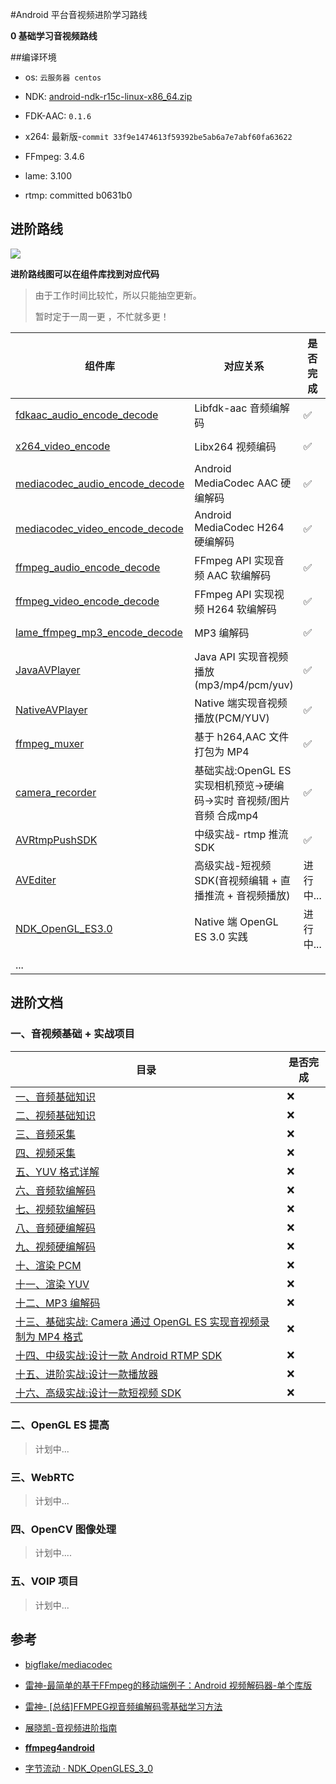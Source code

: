 #Android 平台音视频进阶学习路线

**0 基础学习音视频路线**


##编译环境


- os: `云服务器 centos`

- NDK: [android-ndk-r15c-linux-x86_64.zip](https://dl.google.com/android/repository/android-ndk-r15c-linux-x86_64.zip?hl=zh_cn)

- FDK-AAC: `0.1.6`

- x264: 最新版-`commit 33f9e1474613f59392be5ab6a7e7abf60fa63622`

- FFmpeg: 3.4.6

- lame: 3.100

- rtmp: committed b0631b0

  
  
  

## 进阶路线

![](https://devyk.oss-cn-qingdao.aliyuncs.com/blog/20200702235045.jpg)

**进阶路线图可以在组件库找到对应代码**

> 由于工作时间比较忙，所以只能抽空更新。
>
> 暂时定于一周一更 ，不忙就多更！



| 组件库                                                       | 对应关系                          | 是否完成 | 完成时间 |
| ------------------------------------------------------------ | --------------------------------- | -------- | -------- |
| [fdkaac_audio_encode_decode](https://github.com/yangkun19921001/AVSample/tree/master/fdkaac_audio_encode_decode/src/main/cpp) | Libfdk-aac 音频编解码             | ✅        | 2020-06-08 |
| [x264_video_encode](https://github.com/yangkun19921001/AVSample/tree/master/x264_video_encode)                                        | Libx264 视频编码                | ✅       | 2020-06-11 |
| [mediacodec_audio_encode_decode](https://github.com/yangkun19921001/AVSample/tree/master/mediacodec_audio_encode_decode) | Android MediaCodec AAC 硬编解码   | ✅       | 2020-06-14 |
| [mediacodec_video_encode_decode](https://github.com/yangkun19921001/AVSample/tree/master/mediacodec_video_encode_decode) | Android MediaCodec H264 硬编解码  | ✅       | 2020-06-16 |
| [ffmpeg_audio_encode_decode](https://github.com/yangkun19921001/AVSample/tree/master/ffmpeg_audio_encode_decode)                               | FFmpeg API 实现音频 AAC 软编解码  |  ✅         |   2020-06-21      |
| [ffmpeg_video_encode_decode](https://github.com/yangkun19921001/AVSample/tree/master/ffmpeg_video_encode_decode)                               | FFmpeg API 实现视频 H264 软编解码 |  ✅        |   2020-06-23      |
| [lame_ffmpeg_mp3_encode_decode](https://github.com/yangkun19921001/AVSample/tree/master/lame_ffmpeg_mp3_encode_decode)                                 | MP3 编解码                       | ✅          |    2020-06-25     |
| [JavaAVPlayer](https://github.com/yangkun19921001/AVSample/tree/master/javaavplayer) | Java API 实现音视频播放(mp3/mp4/pcm/yuv) |    ✅   |      2020-06-28     |
| [NativeAVPlayer](https://github.com/yangkun19921001/AVSample/tree/master/nativeavplayer) | Native 端实现音视频播放(PCM/YUV) | ✅  | 2020-07-02 |
| [ffmpeg_muxer](https://github.com/yangkun19921001/AVSample/tree/master/ffmpeg_muxer) | 基于 h264,AAC 文件打包为 MP4 | ✅ | 2020-08-25 |
| [camera_recorder](https://github.com/yangkun19921001/AVSample/tree/master/camera_recorder) | 基础实战:OpenGL ES 实现相机预览->硬编码->实时 音视频/图片音频 合成mp4 |  ✅  | 2020-07-11 |
| [AVRtmpPushSDK](https://github.com/yangkun19921001/AVRtmpPushSDK) | 中级实战- rtmp 推流 SDK | ✅  | 2020-07-19 |
| [AVEditer](https://github.com/yangkun19921001/AVEditer) | 高级实战-短视频 SDK(音视频编辑 + 直播推流 + 音视频播放)  | 进行中... | |
| [NDK_OpenGL_ES3.0](https://github.com/yangkun19921001/NDK_OpenGL_ES3.0) | Native 端 OpenGL ES 3.0 实践 | 进行中... | |
|                                                              |                                                         |           | |
| ... |  |  | |

 

## 进阶文档

### 一、音视频基础 + 实战项目

| 目录                                      | 是否完成 |
| ----------------------------------------- | -------- |
| [一、音频基础知识]()                      | ❌        |
| [二、视频基础知识]()                      | ❌        |
| [三、音频采集]()                          | ❌        |
| [四、视频采集]()                          | ❌        |
| [五、YUV 格式详解]()                      | ❌        |
| [六、音频软编解码]()                      | ❌        |
| [七、视频软编解码]()                      | ❌        |
| [八、音频硬编解码]()                      | ❌        |
| [九、视频硬编解码]()                      | ❌        |
| [十、渲染 PCM]()                          | ❌        |
| [十一、渲染 YUV]()                        | ❌        |
| [十二、MP3 编解码]()                      | ❌        |
| [十三、基础实战: Camera 通过 OpenGL ES 实现音视频录制为 MP4 格式]()                 | ❌        |
| [十四、中级实战:设计一款 Android RTMP SDK ]() | ❌        |
| [十五、进阶实战:设计一款播放器]()             | ❌        |
| [十六、高级实战:设计一款短视频 SDK]()         | ❌        |



### 二、OpenGL ES  提高

> 计划中...


### 三、WebRTC

> 计划中...


### 四、OpenCV 图像处理

> 计划中....


### 五、VOIP 项目

> 计划中...


## 参考

- [bigflake/mediacodec](https://bigflake.com/mediacodec/)

- [雷神-最简单的基于FFmpeg的移动端例子：Android 视频解码器-单个库版](https://blog.csdn.net/leixiaohua1020/article/details/47011021)

- [雷神- [总结]FFMPEG视音频编解码零基础学习方法](https://blog.csdn.net/leixiaohua1020/article/details/47011021)

- [展晓凯-音视频进阶指南](http://www.music-video.cn/)

- [**ffmpeg4android**](https://github.com/byhook/ffmpeg4android)

- [字节流动 · NDK_OpenGLES_3_0](https://github.com/githubhaohao/NDK_OpenGLES_3_0)


